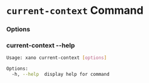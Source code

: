 # `current-context` Command
### Options


### current-context --help
```sh
Usage: xano current-context [options]

Options:
  -h, --help  display help for command
```
